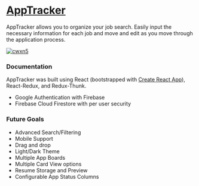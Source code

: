 # [AppTracker](https://app--tracker.herokuapp.com/)

AppTracker allows you to organize your job search. Easily input the necessary information for each job and move and edit as you move through the application process.


[![cwxn5](https://circleci.com/gh/cwxn5/apptracker.svg?style=shield)](https://circleci.com/gh/cwxn5/apptracker)

### Documentation

AppTracker was built using React (bootstrapped with [Create React App](https://github.com/facebook/create-react-app)), React-Redux, and Redux-Thunk.

- Google Authentication with Firebase
- Firebase Cloud Firestore with per user security

### Future Goals

- Advanced Search/Filtering
- Mobile Support
- Drag and drop
- Light/Dark Theme
- Multiple App Boards
- Multiple Card View options
- Resume Storage and Preview
- Configurable App Status Columns
